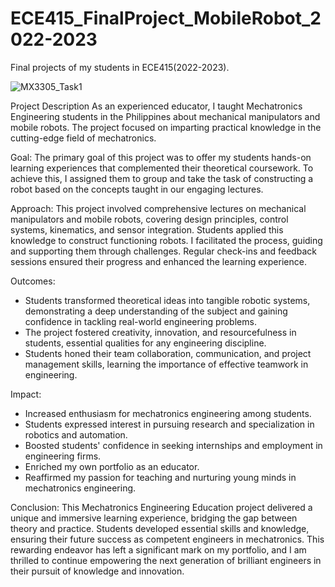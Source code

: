 # ECE415_FinalProject_MobileRobot_2022-2023
 Final projects of my students in ECE415(2022-2023).


![MX3305_Task1](https://github.com/MikkoDT/ECE415_FinalProject_MobileRobot_2022-2023/assets/93197249/0ac22d96-9051-4eee-82b3-cf2dedeeaa63)

Project Description
As an experienced educator, I taught Mechatronics Engineering students in the Philippines about mechanical manipulators and mobile robots. The project focused on imparting practical knowledge in the cutting-edge field of mechatronics.

Goal: 
The primary goal of this project was to offer my students hands-on learning experiences that complemented their theoretical coursework. To achieve this, I assigned them to group and take  the task of constructing a robot based on the concepts taught in our engaging lectures.

Approach:
This project involved comprehensive lectures on mechanical manipulators and mobile robots, covering design principles, control systems, kinematics, and sensor integration. Students applied this knowledge to construct functioning robots. I facilitated the process, guiding and supporting them through challenges. Regular check-ins and feedback sessions ensured their progress and enhanced the learning experience.

Outcomes:
* Students transformed theoretical ideas into tangible robotic systems, demonstrating a deep understanding of the subject and gaining confidence in tackling real-world engineering problems.
* The project fostered creativity, innovation, and resourcefulness in students, essential qualities for any engineering discipline.
* Students honed their team collaboration, communication, and project management skills, learning the importance of effective teamwork in engineering.

Impact:
* Increased enthusiasm for mechatronics engineering among students.
* Students expressed interest in pursuing research and specialization in robotics and automation.
* Boosted students' confidence in seeking internships and employment in engineering firms.
* Enriched my own portfolio as an educator.
* Reaffirmed my passion for teaching and nurturing young minds in mechatronics engineering.

Conclusion:
This Mechatronics Engineering Education project delivered a unique and immersive learning experience, bridging the gap between theory and practice. Students developed essential skills and knowledge, ensuring their future success as competent engineers in mechatronics. This rewarding endeavor has left a significant mark on my portfolio, and I am thrilled to continue empowering the next generation of brilliant engineers in their pursuit of knowledge and innovation.
